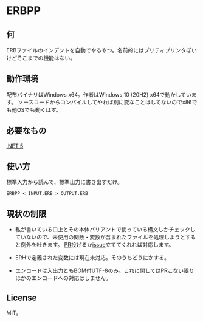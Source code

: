 ﻿# ERBPP

## 何

ERBファイルのインデントを自動でやるやつ。名前的にはプリティプリンタぽいけどそこまでの機能はない。

## 動作環境

配布バイナリはWindows x64。作者はWindows 10 (20H2) x64で動かしています。
ソースコードからコンパイルしてやれば別に変なことはしてないのでx86でも他OSでも動くはず。

## 必要なもの

[.NET 5](https://dotnet.microsoft.com/download/dotnet/5.0)

## 使い方

標準入力から読んで、標準出力に書き出すだけ。

```
ERBPP < INPUT.ERB > OUTPUT.ERB
```

## 現状の制限

- 私が書いている口上とその本体バリアントで使っている構文しかチェックしていないので、未使用の関数・変数が含まれたファイルを処理しようとすると例外を吐きます。
  [PR](https://github.com/whitebell/ERBPP/pulls)投げるか[issue](https://github.com/whitebell/ERBPP/issues)立ててくれれば対応します。

- ERHで定義された変数には現在未対応。そのうちどうにかする。

- エンコードは入出力ともBOM付UTF-8のみ。これに関してはPRこない限りほかのエンコードへの対応はしません。

## License

MIT。
